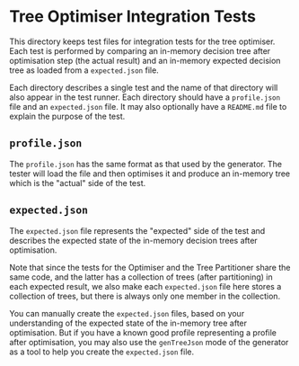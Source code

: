 # Tree Optimiser Integration Tests

This directory keeps test files for integration tests for the tree optimiser.  Each test is performed by comparing an in-memory decision tree after optimisation step (the actual result) and an in-memory expected decision tree as loaded from a `expected.json` file.

Each directory describes a single test and the name of that directory will also appear in the test runner. Each directory should have a `profile.json` file and an `expected.json` file.  It may also optionally have a `README.md` file to explain the purpose of the test.

## `profile.json`

The `profile.json` has the same format as that used by the generator. The tester will load the file and then optimises it and produce an in-memory tree which is the "actual" side of the test.

## `expected.json`

The `expected.json` file represents the "expected" side of the test and describes the expected state of the in-memory decision trees after optimisation.

Note that since the tests for the Optimiser and the Tree Partitioner share the same code, and the latter has a collection of trees (after partitioning) in each expected result, we also make each `expected.json` file here stores a collection of trees, but there is always only one member in the collection.

You can manually create the `expected.json` files, based on your understanding of the expected state of the in-memory tree after optimisation.  But if you have a known good profile representing a profile after optimisation, you may also use the `genTreeJson` mode of the generator as a tool to help you create the `expected.json` file.